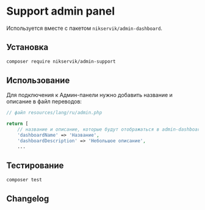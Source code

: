 # Support admin panel

Используется вместе с пакетом `nikservik/admin-dashboard`.

## Установка

```bash
composer require nikservik/admin-support
```

## Использование

Для подключения к Админ-панели нужно добавить название и описание в файл переводов:
```php
// файл resources/lang/ru/admin.php

return [
    // название и описание, которые будут отображаться в admin-dashboard
    'dashboardName' => 'Название',
    'dashboardDescription' => 'Небольшое описание',
    ...
```

## Тестирование

```bash
composer test
```

## Changelog


